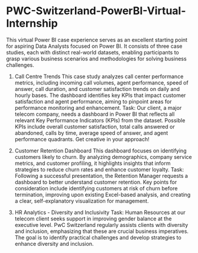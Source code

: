 # PWC-Switzerland-PowerBI-Virtual-Internship

This virtual Power BI case experience serves as an excellent starting point for aspiring Data Analysts focused on Power BI. It consists of three case studies, each with distinct real-world datasets, enabling participants to grasp various business scenarios and methodologies for solving business challenges.

1. Call Centre Trends
This case study analyzes call center performance metrics, including incoming call volumes, agent performance, speed of answer, call duration, and customer satisfaction trends on daily and hourly bases. The dashboard identifies key KPIs that impact customer satisfaction and agent performance, aiming to pinpoint areas for performance monitoring and enhancement.
Task:
Our client, a major telecom company, needs a dashboard in Power BI that reflects all relevant Key Performance Indicators (KPIs) from the dataset. Possible KPIs include overall customer satisfaction, total calls answered or abandoned, calls by time, average speed of answer, and agent performance quadrants. Get creative in your approach!

2. Customer Retention Dashboard
This dashboard focuses on identifying customers likely to churn. By analyzing demographics, company service metrics, and customer profiling, it highlights insights that inform strategies to reduce churn rates and enhance customer loyalty.
Task:
Following a successful presentation, the Retention Manager requests a dashboard to better understand customer retention. Key points for consideration include identifying customers at risk of churn before termination, improving upon existing Excel-based analysis, and creating a clear, self-explanatory visualization for management.

3. HR Analytics - Diversity and Inclusivity
Task:
Human Resources at our telecom client seeks support in improving gender balance at the executive level. PwC Switzerland regularly assists clients with diversity and inclusion, emphasizing that these are crucial business imperatives. The goal is to identify practical challenges and develop strategies to enhance diversity and inclusion.
